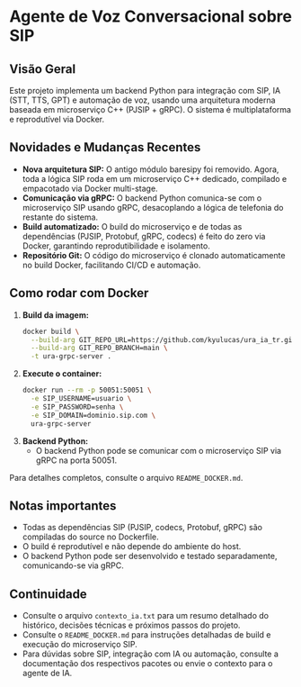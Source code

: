 # Agente de Voz Conversacional sobre SIP

## Visão Geral
Este projeto implementa um backend Python para integração com SIP, IA (STT, TTS, GPT) e automação de voz, usando uma arquitetura moderna baseada em microserviço C++ (PJSIP + gRPC). O sistema é multiplataforma e reprodutível via Docker.

## Novidades e Mudanças Recentes
- **Nova arquitetura SIP:** O antigo módulo baresipy foi removido. Agora, toda a lógica SIP roda em um microserviço C++ dedicado, compilado e empacotado via Docker multi-stage.
- **Comunicação via gRPC:** O backend Python comunica-se com o microserviço SIP usando gRPC, desacoplando a lógica de telefonia do restante do sistema.
- **Build automatizado:** O build do microserviço e de todas as dependências (PJSIP, Protobuf, gRPC, codecs) é feito do zero via Docker, garantindo reprodutibilidade e isolamento.
- **Repositório Git:** O código do microserviço é clonado automaticamente no build Docker, facilitando CI/CD e automação.

## Como rodar com Docker
1. **Build da imagem:**
   ```bash
   docker build \
     --build-arg GIT_REPO_URL=https://github.com/kyulucas/ura_ia_tr.git \
     --build-arg GIT_REPO_BRANCH=main \
     -t ura-grpc-server .
   ```
2. **Execute o container:**
   ```bash
   docker run --rm -p 50051:50051 \
     -e SIP_USERNAME=usuario \
     -e SIP_PASSWORD=senha \
     -e SIP_DOMAIN=dominio.sip.com \
     ura-grpc-server
   ```
3. **Backend Python:**
   - O backend Python pode se comunicar com o microserviço SIP via gRPC na porta 50051.

Para detalhes completos, consulte o arquivo `README_DOCKER.md`.

## Notas importantes
- Todas as dependências SIP (PJSIP, codecs, Protobuf, gRPC) são compiladas do source no Dockerfile.
- O build é reprodutível e não depende do ambiente do host.
- O backend Python pode ser desenvolvido e testado separadamente, comunicando-se via gRPC.

## Continuidade
- Consulte o arquivo `contexto_ia.txt` para um resumo detalhado do histórico, decisões técnicas e próximos passos do projeto.
- Consulte o `README_DOCKER.md` para instruções detalhadas de build e execução do microserviço SIP.
- Para dúvidas sobre SIP, integração com IA ou automação, consulte a documentação dos respectivos pacotes ou envie o contexto para o agente de IA. 